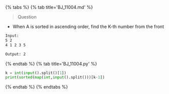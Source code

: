 {% tabs %}
{% tab title='BJ_11004.md' %}

> Question

* When A is sorted in ascending order, find the K-th number from the front

```txt
Input:
5 2
4 1 2 3 5

Output: 2
```

{% endtab %}
{% tab title='BJ_11004.py' %}

```py
k = int(input().split()[1])
print(sorted(map(int,input().split()))[k-1])
```

{% endtab %}
{% endtabs %}

